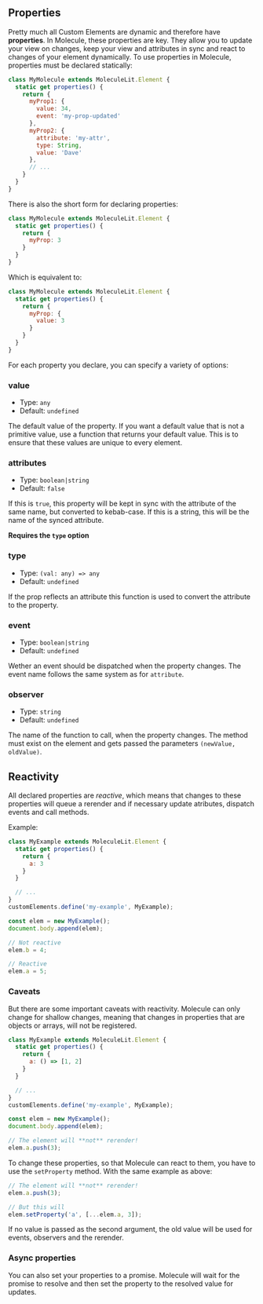 ## Properties
Pretty much all Custom Elements are dynamic and therefore have **properties**. In Molecule, these properties are key. They allow you to update your view on changes, keep your view and attributes in sync and react to changes of your element dynamically. To use properties in Molecule, properties must be declared statically:
```js
class MyMolecule extends MoleculeLit.Element {
  static get properties() {
    return {
      myProp1: {
        value: 34,
        event: 'my-prop-updated'
      },
      myProp2: {
        attribute: 'my-attr',
        type: String,
        value: 'Dave'
      },
      // ...
    }
  }
}
```
There is also the short form for declaring properties:
```js
class MyMolecule extends MoleculeLit.Element {
  static get properties() {
    return {
      myProp: 3
    }
  }
}
```
Which is equivalent to: 
```js
class MyMolecule extends MoleculeLit.Element {
  static get properties() {
    return {
      myProp: {
        value: 3
      }
    }
  }
}
```
For each property you declare, you can specify a variety of options:
### value
- Type: `any`
- Default: `undefined`

The default value of the property. If you want a default value that is not a primitive value, use a function that returns your default value. This is to ensure that these values are unique to every element.
### attributes
- Type: `boolean|string`
- Default: `false`

If this is `true`, this property will be kept in sync with the attribute of the same name, but converted to kebab-case. If this is a string, this will be the name of the synced attribute.

**Requires the `type` option**
### type
- Type: `(val: any) => any`
- Default: `undefined`

If the prop reflects an attribute this function is used to convert the attribute to the property.
### event
- Type: `boolean|string`
- Default: `undefined`

Wether an event should be dispatched when the property changes. The event name follows the same system as for `attribute`.
### observer
- Type: `string`
- Default: `undefined`

The name of the function to call, when the property changes. The method must exist on the element and gets passed the parameters `(newValue, oldValue)`.
## Reactivity
All declared properties are *reactive*, which means that changes to these properties will queue a rerender and if necessary update atributes, dispatch events and call methods.

Example:
```js
class MyExample extends MoleculeLit.Element {
  static get properties() {
    return {
      a: 3
    }
  }

  // ...
}
customElements.define('my-example', MyExample);

const elem = new MyExample();
document.body.append(elem);

// Not reactive
elem.b = 4;

// Reactive
elem.a = 5;
```
### Caveats
But there are some important caveats with reactivity. Molecule can only change for shallow changes, meaning that changes in properties that are objects or arrays, will not be registered.

```js
class MyExample extends MoleculeLit.Element {
  static get properties() {
    return {
      a: () => [1, 2]
    }
  }

  // ...
}
customElements.define('my-example', MyExample);

const elem = new MyExample();
document.body.append(elem);

// The element will **not** rerender!
elem.a.push(3);
```
To change these properties, so that Molecule can react to them, you have to use the `setProperty` method. With the same example as above:
```js
// The element will **not** rerender!
elem.a.push(3);

// But this will
elem.setProperty('a', [...elem.a, 3]);
```
If no value is passed as the second argument, the old value will be used for events, observers and the rerender.

### Async properties
You can also set your properties to a promise. Molecule will wait for the promise to resolve and then set the property to the resolved value for updates.